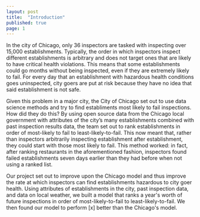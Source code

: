 ```yaml
---
layout: post
title:  "Introduction"
published: true
page: 1
---
```


In the city of Chicago, only 36 inspectors are tasked with inspecting over 15,000 establishments.  Typically, the order in which inspectors inspect different establishments is arbitrary and does not target ones that are likely to have critical health violations.  This means that some establishments could go months without being inspected, even if they are extremely likely to fail.  For every day that an establishment with hazardous health conditions goes uninspected, city goers are put at risk because they have no idea that said establishment is not safe.  


Given this problem in a major city, the City of Chicago set out to use data science methods and try to find establiments most likely to fail inspections.  How did they do this?  By using open source data from the Chicago local government with attributes of the city’s many establishments combined with past inspection results data, the team set out to rank establishments in order of most-likely to fail to least-likely-to-fail. This now meant that, rather than inspectors arbitrarily inspecting establishment after establishment, they could start with those most likely to fail.  This method worked: in fact, after ranking restaurants in the aforementioned fashion, inspectors found failed establishments seven days earlier than they had before when not using a ranked list.  


Our project set out to improve upon the Chicago model and thus improve the rate at which inspectors can find establishments hazardous to city goer health.  Using attributes of establishments in the city, past inspection data, and data on local weather, we built a model that ranks a year's worth of future inspections in order of most-likely-to-fail to least-likely-to-fail.  We then found our model to perform [x] better than the Chicago's  model.
